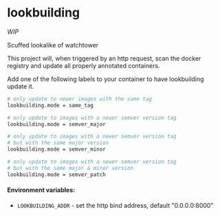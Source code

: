 # lookbuilding
_WIP_

Scuffed lookalike of watchtower

This project will, when triggered by an http request, scan the
docker registry and update all properly annotated containers.

Add one of the following labels to your container to have lookbuilding update it.
```sh
# only update to newer images with the same tag
lookbuilding.mode = same_tag

# only update to images with a newer semver version tag
lookbuilding.mode = semver_major

# only update to images with a newer semver version tag
# but with the same major version
lookbuilding.mode = semver_minor

# only update to images with a newer semver version tag
# but with the same major & minor version
lookbuilding.mode = semver_patch
```

#### Environment variables:

- `LOOKBUILDING_ADDR` - set the http bind address, default "0.0.0.0:8000"